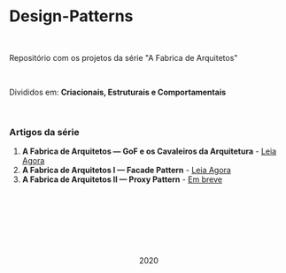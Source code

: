 # Design-Patterns
<br>
<p>Repositório com os projetos da série "A Fabrica de Arquitetos"</p>
<br>
<p>Divididos em: <strong>Criacionais, Estruturais e Comportamentais</strong></p>
<br>
<h3>Artigos da série</h3>
<ol>
  <li><strong>A Fabrica de Arquitetos — GoF e os Cavaleiros da Arquitetura</strong> - <a href="https://medium.com/@lucas.eschechola/a-fabrica-de-arquitetos-gof-e-os-cavaleiros-da-arquitetura-e0629a63b659">Leia Agora</a></li>
  <li><strong>A Fabrica de Arquitetos I — Facade Pattern</strong> - <a href="https://medium.com/@lucas.eschechola/a-fabrica-de-arquitetos-facade-pattern-b3525423960">Leia Agora</a></li>
  <li><strong>A Fabrica de Arquitetos II — Proxy Pattern</strong> - <a href="">Em breve</a></li>
</ol>

<br><br><br>
<br><br><br>

<p align="center">2020</p>
